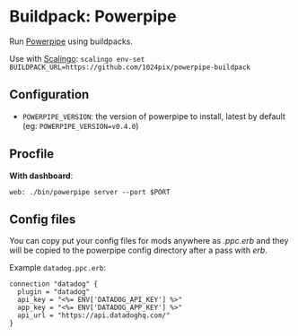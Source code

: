 # Buildpack: Powerpipe

Run [Powerpipe][] using buildpacks.

Use with [Scalingo][]: `scalingo env-set BUILDPACK_URL=https://github.com/1024pix/powerpipe-buildpack`

## Configuration

- `POWERPIPE_VERSION`: the version of powerpipe to install, latest by default (eg: `POWERPIPE_VERSION=v0.4.0`)

## Procfile

**With dashboard**:

```
web: ./bin/powerpipe server --port $PORT
```

## Config files

You can copy put your config files for mods anywhere as *.ppc.erb* and they will be copied to the powerpipe config directory after a pass with *erb*.

Example `datadog.ppc.erb`:

```
connection "datadog" {
  plugin = "datadog"
  api_key = "<%= ENV['DATADOG_API_KEY'] %>"
  app_key = "<%= ENV['DATADOG_APP_KEY'] %>"
  api_url = "https://api.datadoghq.com/"
}
```

[powerpipe]: https://powerpipe.io/
[scalingo]: https://scalingo.com/
